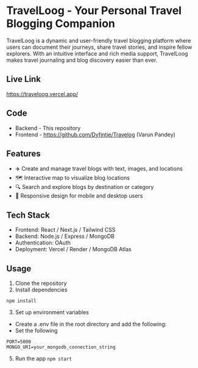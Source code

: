 # TravelLoog - Your Personal Travel Blogging Companion
TravelLoog is a dynamic and user-friendly travel blogging platform where users can document their journeys, share travel stories, and inspire fellow explorers. With an intuitive interface and rich media support, TravelLoog makes travel journaling and blog discovery easier than ever.

## Live Link
https://traveloog.vercel.app/

## Code
- Backend - This repository
- Frontend - https://github.com/Dyfintie/Travelog (Varun Pandey)

## Features
- ✈️ Create and manage travel blogs with text, images, and locations
- 🗺️ Interactive map to visualize blog locations
- 🔍 Search and explore blogs by destination or category
- 📱 Responsive design for mobile and desktop users

## Tech Stack
- Frontend: React / Next.js / Tailwind CSS
- Backend: Node.js / Express / MongoDB
- Authentication: OAuth
- Deployment: Vercel / Render / MongoDB Atlas

## Usage
1. Clone the repository
2. Install dependencies
```
npm install
```
3. Set up environment variables
- Create a .env file in the root directory and add the following:
- Set the following
```
PORT=5000
MONGO_URI=your_mongodb_connection_string
```
5. Run the app ```npm start```


